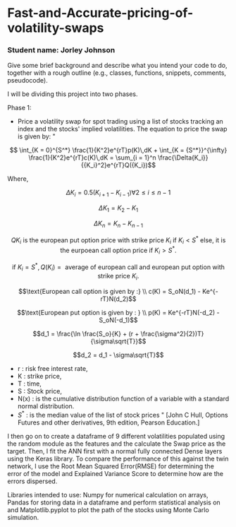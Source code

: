 # Fast-and-Accurate-pricing-of-volatility-swaps

### Student name: Jorley Johnson
  
Give some brief background and describe what you intend your code to do, together with a rough outline (e.g., classes, functions, snippets, comments, pseudocode).

I will be dividing this project into two phases.

Phase 1:
* Price a volatility swap for spot trading using a list of stocks tracking an index and the stocks' implied volatilities.
  The equation to price the swap is given by: "
```math
  \int_{K = 0}^{S^*} \frac{1}{K^2}e^{rT}p(K)\,dK + \int_{K = {S^*}}^{\infty} \frac{1}{K^2}e^{rT}c(K)\,dK = \sum_{i = 1}^n \frac{\Delta{K_i}}{{K_i}^2}e^{rT}Q({K_i})
```
  Where,
  ```math
  \Delta {K_i} = 0.5(K_{i+1}-K_{i-1}) \forall 2\leq i \leq n-1
  ```
  ```math
  \Delta {K_1} = K_2 - K_1
  ```
  ```math
  \Delta {K_n} = {K_n} - {K_{n-1}}
  ```
  ```math
  Q{K_i}\text{ is the european put option price with strike price } K_i \text{ if } {K_i} < {S^*} \text{ else, it is the eurpoean call option price if } {K_i} > {S^*}. 
  ```
  ```math
  \text{ if } K_i = {S^*}, Q({K_i}) = \text{ average of european call and european put option with strike price } K_i.
  ```
  ```math
  \text{European call option is given by :} \\
  c(K) = S_oN(d_1) - Ke^{-rT}N(d_2)
  ```
  ```math
  \text{European put option is given by : } \\
  p(K) = Ke^{-rT}N(-d_2) - S_oN(-d_1)
  ```
  ```math
  d_1 = \frac{\ln \frac{S_o}{K} + (r + \frac{\sigma^2}{2})T}{\sigma\sqrt{T}}
  ```
  ```math
  d_2 = d_1 - \sigma\sqrt{T}
  ```
  * r : risk free interest rate,
  * K : strike price,
  * T : time,
  * S : Stock price,
  * N(x) : is the cumulative distribution function of a variable with a standard normal distribution.
  * ${S^*}$ : is the median value of the list of stock prices
    " [John C Hull, Options Futures and other derivatives, 9th edition, Pearson Education.]

I then go on to create a dataframe of 9 different volatilities populated using the random module as the features and the calculate the Swap price as the target.
Then, I fit the ANN first with a normal fully connected Dense layers using the Keras library.
To compare the performance of this against the twin network, I use the Root Mean Squared Error(RMSE) for determining the error of the model and Explained Variance Score to determine how are the errors dispersed.

Libraries intended to use: Numpy for numerical calculation on arrays, Pandas for storing data in a dataframe and perform statistical analysis on and Matplotlib.pyplot to plot the path of the stocks using Monte Carlo simulation.
